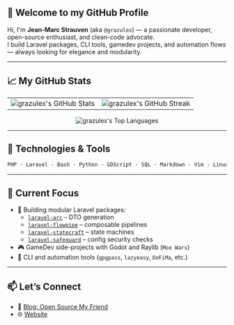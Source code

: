 ## 👋 Welcome to my GitHub Profile

Hi, I'm **Jean‑Marc Strauven** (aka `@grazulex`) — a passionate developer, open-source enthusiast, and clean-code advocate.  
I build Laravel packages, CLI tools, gamedev projects, and automation flows — always looking for elegance and modularity.

---

## 📈 My GitHub Stats

<table>
  <tr>
    <td>
      <img src="https://github-readme-stats.vercel.app/api?username=grazulex&theme=dark&show_icons=true&hide_border=false&count_private=true" alt="grazulex's GitHub Stats" />
    </td>
    <td>
      <img src="https://github-readme-streak-stats.herokuapp.com/?user=grazulex&theme=dark&hide_border=false" alt="grazulex's GitHub Streak" />
    </td>
  </tr>
</table>

<div align="center">
  <img src="https://github-readme-stats.vercel.app/api/top-langs/?username=grazulex&theme=dark&show_icons=true&hide_border=false&layout=compact" alt="grazulex's Top Languages" />
</div>

---

## 🧰 Technologies & Tools

```bash
PHP · Laravel · Bash · Python · GDScript · SQL · Markdown · Vim · Linux · Git
```

---

## 🔭 Current Focus

- 🌱 Building modular Laravel packages:
  - [`laravel-arc`](https://github.com/grazulex/laravel-arc) – DTO generation
  - [`laravel-flowpipe`](https://github.com/grazulex/laravel-flowpipe) – composable pipelines
  - [`laravel-statecraft`](https://github.com/grazulex/laravel-statecraft) – state machines
  - [`laravel-safeguard`](https://github.com/grazulex/laravel-safeguard) – config security checks
- 🎮 GameDev side-projects with Godot and Raylib (`Moo Wars`)
- 🧪 CLI and automation tools (`gpgpass`, `lazyeasy`, `DoFiMa`, etc.)

---

## 📫 Let’s Connect

- 📝 [Blog: Open Source My Friend](https://opensourcemyfriend.hashnode.dev/)
- 🌐 [Website](https://grazulex.dev)
